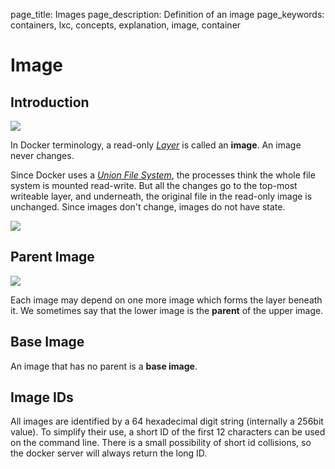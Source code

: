 page_title: Images
page_description: Definition of an image
page_keywords: containers, lxc, concepts, explanation, image, container

# Image

## Introduction

![](/terms/images/docker-filesystems-debian.png)

In Docker terminology, a read-only [*Layer*](../layer/#layer-def) is
called an **image**. An image never changes.

Since Docker uses a [*Union File System*](../layer/#ufs-def), the
processes think the whole file system is mounted read-write. But all the
changes go to the top-most writeable layer, and underneath, the original
file in the read-only image is unchanged. Since images don't change,
images do not have state.

![](/terms/images/docker-filesystems-debianrw.png)

## Parent Image

![](/terms/images/docker-filesystems-multilayer.png)

Each image may depend on one more image which forms the layer beneath
it. We sometimes say that the lower image is the **parent** of the upper
image.

## Base Image

An image that has no parent is a **base image**.

## Image IDs

All images are identified by a 64 hexadecimal digit string (internally a
256bit value). To simplify their use, a short ID of the first 12
characters can be used on the command line. There is a small possibility
of short id collisions, so the docker server will always return the long
ID.
